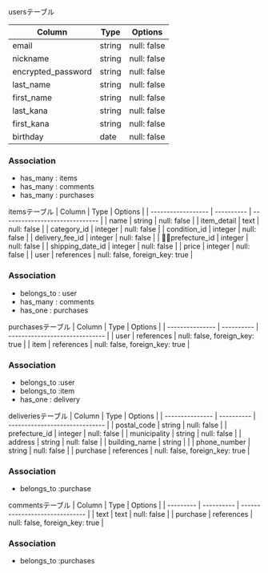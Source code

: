 usersテーブル

| Column             | Type      | Options     |
| ------------------ | --------- | ----------- |
| email              | string    | null: false |
| nickname           | string    | null: false |
| encrypted_password | string    | null: false |
| last_name          | string    | null: false |
| first_name         | string    | null: false |
| last_kana          | string    | null: false |
| first_kana         | string    | null: false |
| birthday           | date      | null: false |

### Association
- has_many : items
- has_many : comments
- has_many : purchases


itemsテーブル
| Column             | Type       | Options                        |
| ------------------ | ---------- | ------------------------------ |
| name               | string     | null: false                    |
| item_detail        | text       | null: false                    |
| category_id        | integer    | null: false                    |
| condition_id       | integer    | null: false                    |
| delivery_fee_id    | integer    | null: false                    |
| prefecture_id      | integer    | null: false                    |
| shipping_date_id   | integer    | null: false                    |
| price              | integer    | null: false                    |
| user               | references | null: false, foreign_key: true |

### Association
- belongs_to : user
- has_many : comments
- has_one : purchases

purchasesテーブル
| Column          | Type       | Options                        |
| --------------- | ---------- | ------------------------------ |
| user            | references | null: false, foreign_key: true |
| item            | references | null: false, foreign_key: true |

### Association
- belongs_to :user
- belongs_to :item
- has_one : delivery


deliveriesテーブル
| Column          | Type       | Options                        |
| --------------- | ---------- | ------------------------------ |
| postal_code     | string     | null: false                    |
| prefecture_id   | integer    | null: false                    |
| municipality    | string     | null: false                    |
| address         | string     | null: false                    |
| building_name   | string     |                                |
| phone_number    | string     | null: false                    |
| purchase        | references | null: false, foreign_key: true |

### Association
- belongs_to :purchase

commentsテーブル
| Column    | Type       | Options                        | 
| --------- | ---------- | ------------------------------ |
| text      | text       | null: false                    |
| purchase  | references | null: false, foreign_key: true |

### Association
- belongs_to :purchases


